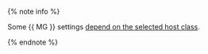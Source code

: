 {% note info %}

Some {{ MG }} settings [depend on the selected host class](../../../managed-mongodb/concepts/settings-list.md#settings-instance-dependent).

{% endnote %}

